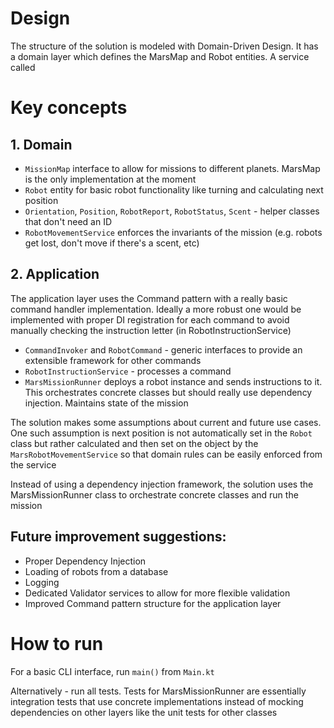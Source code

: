 # Design
The structure of the solution is modeled with Domain-Driven Design. It has a domain layer
which defines the MarsMap and Robot entities. A service called 

# Key concepts

## 1. Domain 

- `MissionMap` interface to allow for missions to different planets. MarsMap is the only implementation at the moment 
- `Robot` entity for basic robot functionality like turning and calculating next position
- `Orientation`, `Position`, `RobotReport`, `RobotStatus`, `Scent` - helper classes that don't need an ID
- `RobotMovementService` enforces the invariants of the mission (e.g. robots get lost, don't move if there's a scent, etc)

## 2. Application

The application layer uses the Command pattern with a really basic command handler implementation.
Ideally a more robust one would be implemented with proper DI registration for each command to avoid
manually checking the instruction letter (in RobotInstructionService)

-  `CommandInvoker` and `RobotCommand` - generic interfaces to provide an extensible framework for other commands
- `RobotInstructionService` - processes a command
- `MarsMissionRunner` deploys a robot instance and sends instructions to it. This orchestrates concrete classes but should really use dependency injection. Maintains state of the mission  

The solution makes some assumptions about current and future use cases. 
One such assumption is next position is not automatically set in the `Robot` class but rather calculated and then set on the object by the `MarsRobotMovementService` so that domain rules can be easily enforced from the service

Instead of using a dependency injection framework, the solution uses the MarsMissionRunner class to orchestrate concrete classes and run the mission

## Future improvement suggestions:

- Proper Dependency Injection
- Loading of robots from a database
- Logging
- Dedicated Validator services to allow for more flexible validation
- Improved Command pattern structure for the application layer

# How to run
For a basic CLI interface, run `main()` from `Main.kt`

Alternatively - run all tests. Tests for MarsMissionRunner are essentially integration tests that use concrete implementations instead of mocking dependencies on other layers like the unit tests for other classes